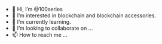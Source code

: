 - 👋 Hi, I’m @100series
- 👀 I’m interested in blockchain and blockchain accessories.
- 🌱 I’m currently learning.
- 💞️ I’m looking to collaborate on ...
- 📫 How to reach me ...

<!---
100series/100series is a ✨ special ✨ repository because its `README.md` (this file) appears on your GitHub profile.
You can click the Preview link to take a look at your changes.
--->
